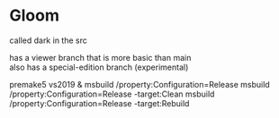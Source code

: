 # Gloom

called dark in the src

has a viewer branch that is more basic than main  
also has a special-edition branch (experimental)

premake5 vs2019
&
msbuild /property:Configuration=Release
msbuild /property:Configuration=Release -target:Clean
msbuild /property:Configuration=Release -target:Rebuild
